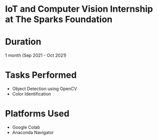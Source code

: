 # IoT and Computer Vision Internship at The Sparks Foundation

# Duration
  1 month (Sep 2021 - Oct 2021)

# Tasks Performed
  - Object Detection using OpenCV
  - Color Identification

# Platforms Used
  - Google Colab
  - Anaconda Navigator
